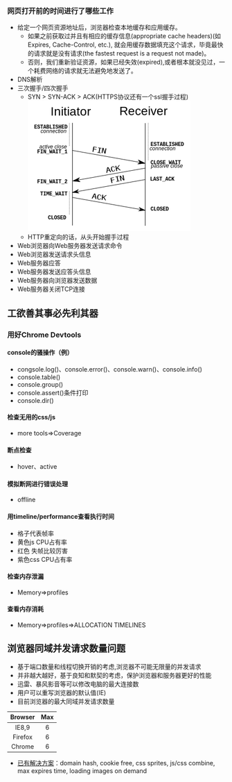 ### 网页打开前的时间进行了哪些工作
* 给定一个网页资源地址后，浏览器检查本地缓存和应用缓存。
	* 如果之前获取过并且有相应的缓存信息(appropriate cache headers)(如Expires, Cache-Control, etc.), 就会用缓存数据填充这个请求，毕竟最快的请求就是没有请求(the fastest request is a request not made)。
	* 否则，我们重新验证资源，如果已经失效(expired),或者根本就没见过，一个耗费网络的请求就无法避免地发送了。
* DNS解析
* 三次握手/四次握手
	*  SYN > SYN-ACK > ACK(HTTPS协议还有一个ssl握手过程)
![三次握手](../images/三次握手.png)
	* HTTP重定向的话，从头开始握手过程
*  Web浏览器向Web服务器发送请求命令 
*  Web浏览器发送请求头信息
*  Web服务器应答 
*  Web服务器发送应答头信息 
*  Web服务器向浏览器发送数据
*  Web服务器关闭TCP连接

## 工欲善其事必先利其器
### 用好Chrome Devtools
#### console的骚操作（例）
* congsole.log()、console.error()、console.warn()、console.info()
* console.table()
* console.group()
* console.assert()条件打印
* console.dir()

#### 检查无用的css/js
* more tools=>Coverage

#### 断点检查
* hover、active

#### 模拟断网进行错误处理
* offline

#### 用timeline/performance查看执行时间
* 格子代表帧率
* 黄色js CPU占有率
* 红色 失帧比较厉害
* 紫色css CPU占有率

#### 检查内存泄漏
* Memory=>profiles

#### 查看内存消耗
* Memory=>profiles=>ALLOCATION TIMELINES

## 浏览器同域并发请求数量问题
* 基于端口数量和线程切换开销的考虑,浏览器不可能无限量的并发请求
* 并非越大越好，基于良知和默契的考虑，保护浏览器和服务器更好的性能
* 迅雷、暴风影音等可以修改电脑的最大连接数
* 用户可以重写浏览器的默认值(IE)
* 目前浏览器的最大同域并发请求数量
	
Browser|Max
:--:|:--:
IE8,9| 6
Firefox|6
Chrome|6

* [已有解决方案](https://www.zhihu.com/question/20474326/answer/15696641)：domain hash, cookie free, css sprites, js/css combine, max expires time, loading images on demand